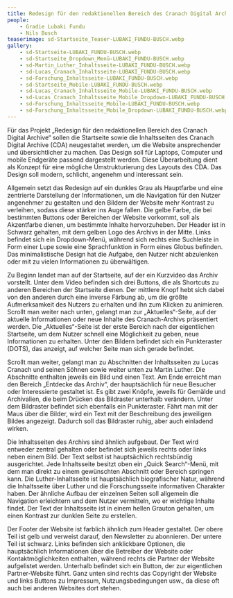 ```yaml
---
title: Redesign für den redaktionellen Bereich des Cranach Digital Archive
people:
    - Gradie Lubaki Fundu
    - Nils Busch
teaserimage: sd-Startseite_Teaser-LUBAKI_FUNDU-BUSCH.webp
gallery:
    - sd-Startseite-LUBAKI_FUNDU-BUSCH.webp
    - sd-Startseite_Dropdown_Menü-LUBAKI_FUNDU-BUSCH.webp
    - sd-Martin_Luther_Inhaltsseite-LUBAKI_FUNDU-BUSCH.webp
    - sd-Lucas_Cranach_Inhaltsseite-LUBAKI_FUNDU-BUSCH.webp
    - sd-Forschung_Inhaltsseite-LUBAKI_FUNDU-BUSCH.webp
    - sd-Startseite_Mobile-LUBAKI_FUNDU-BUSCH.webp
    - sd-Lucas_Cranach_Inhaltsseite_Mobile-LUBAKI_FUNDU-BUSCH.webp
    - sd-Lucas_Cranach_Inhaltsseite_Mobile_Dropdown-LUBAKI_FUNDU-BUSCH.webp
    - sd-Forschung_Inhaltsseite_Mobile-LUBAKI_FUNDU-BUSCH.webp
    - sd-Forschung_Inhaltsseite_Mobile_Dropdown-LUBAKI_FUNDU-BUSCH.webp
---
```


Für das Projekt „Redesign für den redaktionellen Bereich des Cranach Digital Archive“ sollen die Startseite sowie die Inhaltsseiten des Cranach Digital Archive (CDA) neugestaltet werden, um die Website ansprechender und übersichtlicher zu machen. Das Design soll für Laptops, Computer und mobile Endgeräte passend dargestellt werden. Diese Überarbeitung dient als Konzept für eine mögliche Umstrukturierung des Layouts des CDA. Das Design soll modern, schlicht, angenehm und interessant sein.

Allgemein setzt das Redesign auf ein dunkles Grau als Hauptfarbe und eine zentrierte Darstellung der Informationen, um die Navigation für den Nutzer angenehmer zu gestalten und den Bildern der Website mehr Kontrast zu verleihen, sodass diese stärker ins Auge fallen. Die gelbe Farbe, die bei bestimmten Buttons oder Bereichen der Website vorkommt, soll als Akzentfarbe dienen, um bestimmte Inhalte hervorzuheben. Der Header ist in Schwarz gehalten, mit dem gelben Logo des Archivs in der Mitte. Links befindet sich ein Dropdown-Menü, während sich rechts eine Suchleiste in Form einer Lupe sowie eine Sprachfunktion in Form eines Globus befinden. Das minimalistische Design hat die Aufgabe, den Nutzer nicht abzulenken oder mit zu vielen Informationen zu überwältigen.

Zu Beginn landet man auf der Startseite, auf der ein Kurzvideo das Archiv vorstellt. Unter dem Video befinden sich drei Buttons, die als Shortcuts zu anderen Bereichen der Startseite dienen. Der mittlere Knopf hebt sich dabei von den anderen durch eine inverse Färbung ab, um die größte Aufmerksamkeit des Nutzers zu erhalten und ihn zum Klicken zu animieren. Scrollt man weiter nach unten, gelangt man zur „Aktuelles“-Seite, auf der aktuelle Informationen oder neue Inhalte des Cranach-Archivs präsentiert werden. Die „Aktuelles“-Seite ist der erste Bereich nach der eigentlichen Startseite, um dem Nutzer schnell eine Möglichkeit zu geben, neue Informationen zu erhalten. Unter den Bildern befindet sich ein Punkteraster (DOTS), das anzeigt, auf welcher Seite man sich gerade befindet.

Scrollt man weiter, gelangt man zu Abschnitten der Inhaltsseiten zu Lucas Cranach und seinen Söhnen sowie weiter unten zu Martin Luther. Die Abschnitte enthalten jeweils ein Bild und einen Text.
Am Ende erreicht man den Bereich „Entdecke das Archiv“, der hauptsächlich für neue Besucher oder Interessierte gestaltet ist. Es gibt zwei Knöpfe, jeweils für Gemälde und Archivalien, die beim Drücken das Bildraster unterhalb verändern. Unter dem Bildraster befindet sich ebenfalls ein Punkteraster. Fährt man mit der Maus über die Bilder, wird ein Text mit der Beschreibung des jeweiligen Bildes angezeigt. Dadurch soll das Bildraster ruhig, aber auch einladend wirken.

Die Inhaltsseiten des Archivs sind ähnlich aufgebaut. Der Text wird entweder zentral gehalten oder befindet sich jeweils rechts oder links neben einem Bild. Der Text selbst ist hauptsächlich rechtsbündig ausgerichtet. Jede Inhaltsseite besitzt oben ein „Quick Search“-Menü, mit dem man direkt zu einem gewünschten Abschnitt oder Bereich springen kann. Die Luther-Inhaltsseite ist hauptsächlich biografischer Natur, während die Inhaltsseite über Luther und die Forschungsseite informativen Charakter haben. Der ähnliche Aufbau der einzelnen Seiten soll allgemein die Navigation erleichtern und dem Nutzer vermitteln, wo er wichtige Inhalte findet. Der Text der Inhaltsseite ist in einem hellen Grauton gehalten, um einen Kontrast zur dunklen Seite zu erstellen.

Der Footer der Website ist farblich ähnlich zum Header gestaltet. Der obere Teil ist gelb und verweist darauf, den Newsletter zu abonnieren. Der untere Teil ist schwarz. Links befinden sich anklickbare Optionen, die hauptsächlich Informationen über die Betreiber der Website oder Kontaktmöglichkeiten enthalten, während rechts die Partner der Website aufgelistet werden. Unterhalb befindet sich ein Button, der zur eigentlichen Partner-Website führt. Ganz unten sind rechts das Copyright der Website und links Buttons zu Impressum, Nutzungsbedingungen usw., da diese oft auch bei anderen Websites dort stehen.

